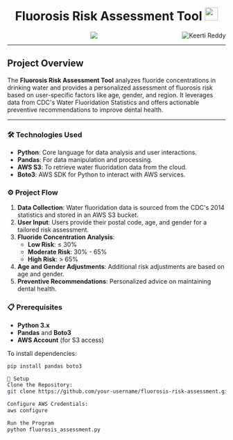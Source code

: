 <h1 align="center">
  Fluorosis Risk Assessment Tool
  <img src="https://media.giphy.com/media/hvRJCLFzcasrR4ia7z/giphy.gif" width="30">
</h1>

<p align="center">
  <img src="https://komarev.com/ghpvc/?username=keerti-reddy&label=Profile%20Views&color=0e75b6&style=flat" align='right' alt="Keerti Reddy" />
</p>

<p align="center">
  <a href="https://github.com/keerti-reddy/readme-typing-svg"> 
    <img src="https://readme-typing-svg.herokuapp.com?lines=Health+Data+Analyst;Data+Visualization+Expert;Data-Driven+Innovator;Future-Focused+Analyst&center=true&width=500&height=50">
  </a>
</p>

<hr/>

## Project Overview
The **Fluorosis Risk Assessment Tool** analyzes fluoride concentrations in drinking water and provides a personalized assessment of fluorosis risk based on user-specific factors like age, gender, and region. It leverages data from CDC's Water Fluoridation Statistics and offers actionable preventive recommendations to improve dental health.

---

### 🛠️ Technologies Used
- **Python**: Core language for data analysis and user interactions.
- **Pandas**: For data manipulation and processing.
- **AWS S3**: To retrieve water fluoridation data from the cloud.
- **Boto3**: AWS SDK for Python to interact with AWS services.

### ⚙️ Project Flow
1. **Data Collection**: Water fluoridation data is sourced from the CDC's 2014 statistics and stored in an AWS S3 bucket.
2. **User Input**: Users provide their postal code, age, and gender for a tailored risk assessment.
3. **Fluoride Concentration Analysis**:
   - **Low Risk**: ≤ 30%
   - **Moderate Risk**: 30% - 65%
   - **High Risk**: > 65%
4. **Age and Gender Adjustments**: Additional risk adjustments are based on age and gender.
5. **Preventive Recommendations**: Personalized advice on maintaining dental health.

### 📋 Prerequisites
- **Python 3.x**
- **Pandas** and **Boto3**
- **AWS Account** (for S3 access)

To install dependencies:
```bash
pip install pandas boto3

🔧 Setup
Clone the Repository:
git clone https://github.com/your-username/fluorosis-risk-assessment.gitcd fluorosis-risk-assessment

Configure AWS Credentials:
aws configure

Run the Program
python fluorosis_assessment.py



